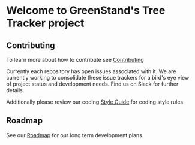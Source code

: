 # Welcome to GreenStand's Tree Tracker project

## Contributing

To learn more about how to contribute see [Contributing](https://github.com/Greenstand/Development-Overview/blob/master/Contributing.md) 

Currently each repository has open issues associated with it.  We are currently working to consolidate these issue trackers for a bird's eye view of project status and development needs.  Find us on Slack for further details.

Additionally please review our coding [Style Guide](https://github.com/Greenstand/Development-Overview/blob/master/StyleGuide.md)  for coding style rules 

## Roadmap

See our [Roadmap](https://github.com/Greenstand/Development-Overview/blob/master/Contributing.md) for our long term development plans.

